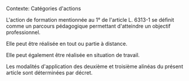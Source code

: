 Contexte: Catégories d'actions

L'action de formation mentionnée au 1° de l'article L. 6313-1 se définit comme un parcours pédagogique permettant d'atteindre un objectif professionnel.

Elle peut être réalisée en tout ou partie à distance.

Elle peut également être réalisée en situation de travail.

Les modalités d'application des deuxième et troisième alinéas du présent article sont déterminées par décret.